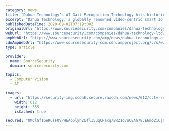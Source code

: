 ```yaml
---
category: news
title: "Dahua Technology’s AI Gait Recognition Technology hits historical heights on CASIA-B gait dataset"
excerpt: "Dahua Technology, a globally renowned video-centric smart IoT solution and service provider, made new breakthroughs in the field of AI technology recently. Various indicators of its Gait"
publishedDateTime: 2020-09-02T07:19:00Z
originalUrl: "https://www.sourcesecurity.com/companies/dahua-technology-ltd/news/dahua-technology-ai-gait-recognition-technology-co-4261-ga-npr.1598888787.html"
webUrl: "https://www.sourcesecurity.com/companies/dahua-technology-ltd/news/dahua-technology-ai-gait-recognition-technology-co-4261-ga-npr.1598888787.html"
ampWebUrl: "https://www.sourcesecurity.com/amp/news/dahua-technology-ai-gait-recognition-technology-co-4261-ga-npr.1598888787.html"
cdnAmpWebUrl: "https://www-sourcesecurity-com.cdn.ampproject.org/c/s/www.sourcesecurity.com/amp/news/dahua-technology-ai-gait-recognition-technology-co-4261-ga-npr.1598888787.html"
type: article

provider:
  name: SourceSecurity
  domain: sourcesecurity.com

topics:
  - Computer Vision
  - AI

images:
  - url: "https://security-img.scdn6.secure.raxcdn.com/news/612/cctv-remote-monitoring-920.jpg"
    width: 612
    height: 355
    isCached: true

secured: "0MClGf1GeRusFOVPHEAo5lyh20flI5uqCHaxq/BRZ1q7uCEAh78JE6mo2iCj0bbY0MYPN4u+9dTNQ7C58CxvwMtvAof9/9kJvEPmjY6nSdynGNjkUJ1QvFIrKFffIJCkmiBo1oWXWZd575LlO+YsRd0f49ZTFGop3Ex3kXHatCpSfqUe/0pNt2wjDx61cnnvGlj1BV61dvyWIpUjZsVoMq9NsQyAwHsjyTHUWK/4JZaMFlxc7VidLkQmkzbBkS5+hred+teQkPya8kuv2scAhS5LECueditv0KCM90pShXVLn0mF8ntD+XabCVjOooimCpJv9TjKI/7F9hldPr0mcQIDBEsp5ROhLlfEEMHi6cw=;uPhBOhZXJSP80VxKgF+ZzA=="
---
```


